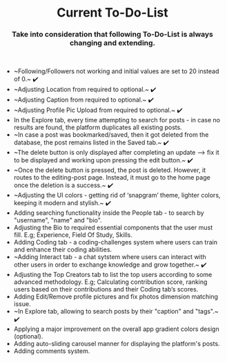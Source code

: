 <h1 align='center'> Current To-Do-List </h1>

<h3 align='center'> Take into consideration that following To-Do-List is always changing and extending. </h3>

<br>

- ~Following/Followers not working and initial values are set to 20 instead of 0.~ ✔️
- ~Adjusting Location from required to optional.~ ✔️
- ~Adjusting Caption from required to optional.~ ✔️
- ~Adjusting Profile Pic Upload from required to optional.~ ✔️
- In the Explore tab, every time attempting to search for posts - in case no results are found, the platform duplicates all existing posts.
- ~In case a post was bookmarked/saved, then it got deleted from the database, the post remains listed in the Saved tab.~ ✔️
- ~The delete button is only displayed after completing an update --> fix it to be displayed and working upon pressing the edit button.~ ✔️
- ~Once the delete button is pressed, the post is deleted. However, it routes to the editing-post page. Instead, it must go to the home page once the deletion is a success.~ ✔️
- ~Adjusting the UI colors - getting rid of ‘snapgram’ theme, lighter colors, keeping it modern and stylish.~ ✔️
- Adding searching functionality inside the People tab - to search by "username", "name" and "bio". 
- Adjusting the Bio to required essential components that the user must fill. E.g; Experience, Field Of Study, Skills.
- Adding Coding tab - a coding-challenges system where users can train and enhance their coding abilities.
- ~Adding Interact tab - a chat sytstem where users can interact with other users in order to exchange knowledge and grow together.~ ✔️
- Adjusting the Top Creators tab to list the top users according to some advanced methodology. E.g; Calculating contribution score, ranking users based on their contributions and their Coding tab’s scores.
- Adding Edit/Remove profile pictures and fix photos dimension matching issue.
- ~In Explore tab, allowing to search posts by their "caption" and "tags".~ ✔️
- Applying a major improvement on the overall app gradient colors design (optional).
- Adding auto-sliding carousel manner for displaying the platform's posts.
- Adding comments system.

